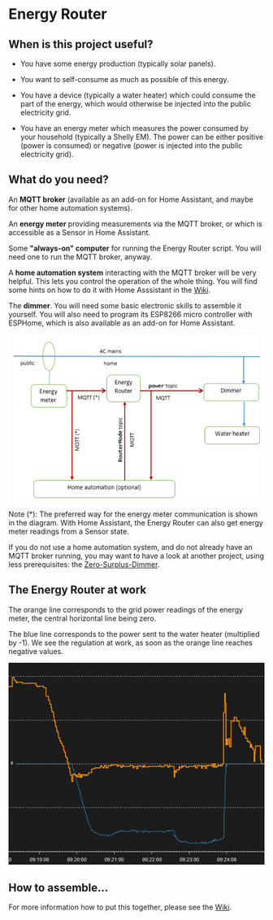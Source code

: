 # Energy Router

## When is this project useful?

- You have some energy production (typically solar panels).

- You want to self-consume as much as possible of this energy.

- You have a device (typically a water heater) which could consume the part of the energy, which would otherwise be injected into the public electricity grid.

- You have an energy meter which measures the power consumed by your household (typically a Shelly EM). The power can be either positive (power is consumed) or negative (power is injected into the public electricity grid).

## What do you need?

An **MQTT broker** (available as an add-on for Home Assistant, and maybe
for other home automation systems).

An **energy meter** providing measurements via the MQTT broker, or which is accessible as a Sensor in Home Assistant.

Some **"always-on" computer** for running the Energy Router
script. You will need one to run the MQTT broker, anyway.

A **home automation system** interacting with the MQTT
broker will be very helpful. This lets you control the operation of the whole thing. You will find some hints on how to do it with Home Asssistant in the [Wiki](https://github.com/frtz13/EnergyRouter/wiki).

The **dimmer**. You will need some basic electronic skills to assemble
it yourself. You will also need to program its ESP8266 micro controller with ESPHome, which is also available as an add-on for Home Assistant.

![](./img/overview.png)

Note (*): The preferred way for the energy meter communication is shown in the diagram. With Home Assistant, the Energy Router can also get energy meter readings from a Sensor state.

If you do not use a home automation system, and do not already have an MQTT broker running, you may want to have a look at another project, using less prerequisites: the [Zero-Surplus-Dimmer](https://github.com/frtz13/zero-surplus-dimmer/).

## The Energy Router at work

The orange line corresponds to the grid power readings of the energy meter, the central horizontal line being zero.

The blue line corresponds to the power sent to the water heater (multiplied by -1). We see the regulation at work, as soon as the orange line reaches negative values.

![](./img/regulation.png)

## How to assemble...

For more information how to put this together, please see the [Wiki](https://github.com/frtz13/EnergyRouter/wiki).
